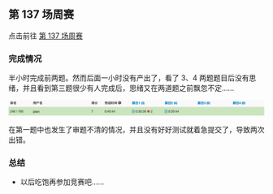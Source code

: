 ## 第 137 场周赛

点击前往 [第 137 场周赛](https://leetcode-cn.com/contest/weekly-contest-137)

### 完成情况

半小时完成前两题。然而后面一小时没有产出了，看了 3、4 两题题目后没有思绪，并且看到第三题很少有人完成后，思绪又在两道题之前飘忽不定……

![](/img/weekly-137.png)

在第一题中也发生了审题不清的情况，并且没有好好测试就着急提交了，导致两次出错。

### 总结

- 以后吃饱再参加竞赛吧……